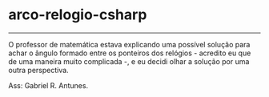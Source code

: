 # arco-relogio-csharp

---

O professor de matemática estava explicando uma possível solução para achar o ângulo formado entre os ponteiros dos relógios - acredito eu que de uma maneira muito complicada -, e eu decidi olhar a solução por uma outra perspectiva.

Ass: Gabriel R. Antunes.
